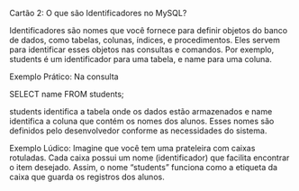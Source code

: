 Cartão 2: O que são Identificadores no MySQL?

Identificadores são nomes que você fornece para definir objetos do banco de dados, como tabelas, colunas, índices, e procedimentos. Eles servem para identificar esses objetos nas consultas e comandos. Por exemplo, students é um identificador para uma tabela, e name para uma coluna.

Exemplo Prático:
Na consulta

SELECT name FROM students;

students identifica a tabela onde os dados estão armazenados e name identifica a coluna que contém os nomes dos alunos. Esses nomes são definidos pelo desenvolvedor conforme as necessidades do sistema.

Exemplo Lúdico:
Imagine que você tem uma prateleira com caixas rotuladas. Cada caixa possui um nome (identificador) que facilita encontrar o item desejado. Assim, o nome “students” funciona como a etiqueta da caixa que guarda os registros dos alunos.

